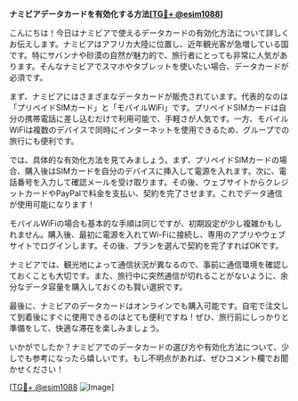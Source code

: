 **ナミビアデータカードを有効化する方法[[TG💪+ @esim1088](https://t.me/s/esim1088)]**

こんにちは！今日はナミビアで使えるデータカードの有効化方法について詳しくお伝えします。ナミビアはアフリカ大陸に位置し、近年観光客が急増している国です。特にサバンナや砂漠の自然が魅力的で、旅行者にとっても非常に人気があります。そんなナミビアでスマホやタブレットを使いたい場合、データカードが必須です。

まず、ナミビアにはさまざまなデータカードが販売されています。代表的なのは「プリペイドSIMカード」と「モバイルWiFi」です。プリペイドSIMカードは自分の携帯電話に差し込むだけで利用可能で、手軽さが人気です。一方、モバイルWiFiは複数のデバイスで同時にインターネットを使用できるため、グループでの旅行にも便利です。

では、具体的な有効化方法を見てみましょう。まず、プリペイドSIMカードの場合、購入後はSIMカードを自分のデバイスに挿入して電源を入れます。次に、電話番号を入力して確認メールを受け取ります。その後、ウェブサイトからクレジットカードやPayPalで料金を支払い、契約を完了させます。これでデータ通信が使用可能になります！

モバイルWiFiの場合も基本的な手順は同じですが、初期設定が少し複雑かもしれません。購入後、最初に電源を入れてWi-Fiに接続し、専用のアプリやウェブサイトでログインします。その後、プランを選んで契約を完了すればOKです。

ナミビアでは、観光地によって通信状況が異なるので、事前に通信環境を確認しておくことも大切です。また、旅行中に突然通信が切れることがないように、余分なデータ容量を購入しておくのも賢い選択です。

最後に、ナミビアのデータカードはオンラインでも購入可能です。自宅で注文して到着後にすぐに使用できるのはとても便利ですね！ぜひ、旅行前にしっかりと準備をして、快適な滞在を楽しみましょう。

いかがでしたか？ナミビアでのデータカードの選び方や有効化方法について、少しでも参考になったら嬉しいです。もし不明点があれば、ぜひコメント欄でお聞かせください！

[[TG💪+ @esim1088](https://t.me/s/esim1088) ![Image](https://i.postimg.cc/Y0z9fWf4/image.png)]